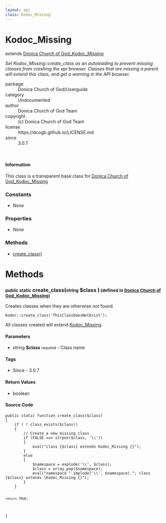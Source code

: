 ```yaml
---
layout: api
class: Kodoc_Missing
---
```

<h1>Kodoc_Missing</h1>
extends <a href='/documentation/api/Donica Church of God_Kodoc_Missing'>Donica Church of God_Kodoc_Missing</a>
<br />
<p>
<i><p>Set Kodoc_Missing::create_class as an autoloading to prevent missing classes
from crashing the api browser.  Classes that are missing a parent will
extend this class, and get a warning in the API browser.</p>
</i>
</p>
<dl class='tags'>
<dt>package</dt>
<dd>Donica Church of God/Userguide</dd>
<dt>category</dt>
<dd>Undocumented</dd>
<dt>author</dt>
<dd>Donica Church of God Team</dd>
<dt>copyright</dt>
<dd>(c) Donica Church of God Team</dd>
<dt>license</dt>
<dd>https://dcogb.github.io/LICENSE.md</dd>
<dt>since</dt>
<dd>3.0.7</dd>
</dl>
<br />
<div class='callout-block callout-info'>
<div class='icon-holder'>
<i class='fas fa-info-circle'></i>
</div>
<div class='content'>
<h4 class='callout-title'>Information</h4>
<p>This class is a transparent base class for <a href='/documentation/api/Donica Church of God_Kodoc_Missing'>Donica Church of God_Kodoc_Missing</a></p>
</div>
</div>
<div class='toc row d-none d-sm-flex d-md-flex d-lg-flex d-xl-flex'>
<div class='constants col-4'>
<h3>Constants</h3>
<ul>
<li>
<em>None</em>
</li>
</ul>
</div>
<div class='properties col-4'>
<h3>Properties</h3>
<ul>
<li>
<em>None</em>
</li>
</ul>
</div>
<div class='methods col-4'>
<h3>Methods</h3>
<ul>
<li>
<a href="#create_class">create_class()</a>
</li>

</ul>
</div>
</div>
<h1 id='methods'>Methods</h1>
<div class='methods'>

<div class='method'>
<h3 id="create_class"><small>public static</small>  create_class(<small>string</small> <span class="param" title="Class name">$class</span> )<small> (defined in <a href='/documentation/api/Donica Church of God_Kodoc_Missing'>Donica Church of God_Kodoc_Missing</a>)</small></h3>
<div class='description'><p>Creates classes when they are otherwise not found.</p>

<pre><code>Kodoc::create_class('ThisClassDoesNotExist');
</code></pre>

<p class="note">All classes created will extend <a href="/index.php/">Kodoc_Missing</a>.</p>
</div>
<h4>Parameters</h4>
<ul>
<li>
 <span class="blue">string </span><strong> $class</strong> <small>required</small> - Class name</li>
</ul>
<h4>Tags</h4>
<ul class='tags'>
<li>Since - 3.0.7</li>
</ul>
<h4>Return Values</h4>
<ul class='return'>
<li>
<span class='blue'>boolean</span>  
</li></ul>
<div class="method-source">
<h4>Source Code</h4>
<pre>
<code class="language-php">public static function create_class($class)
{
	if ( ! class_exists($class))
	{
		// Create a new missing class
		if (FALSE === strpos($class, &#039;\\&#039;))
		{
			eval(&quot;class {$class} extends Kodoc_Missing {}&quot;);
		}
		else
		{
			$namespace = explode(&#039;\\&#039;, $class);
			$class = array_pop($namespace);
			eval(&quot;namespace &quot;.implode(&#039;\\&#039;, $namespace).&quot;; class {$class} extends \Kodoc_Missing {}&quot;);
		}
	}

	return TRUE;
}</code>
</pre>
</div>
</div>
</div>